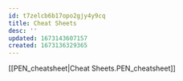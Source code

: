 ```yaml
---
id: t7zelcb6b17opo2gjy4y9cq
title: Cheat Sheets
desc: ''
updated: 1673143607157
created: 1673136329365
---
```

[[PEN_cheatsheet|Cheat Sheets.PEN_cheatsheet]]